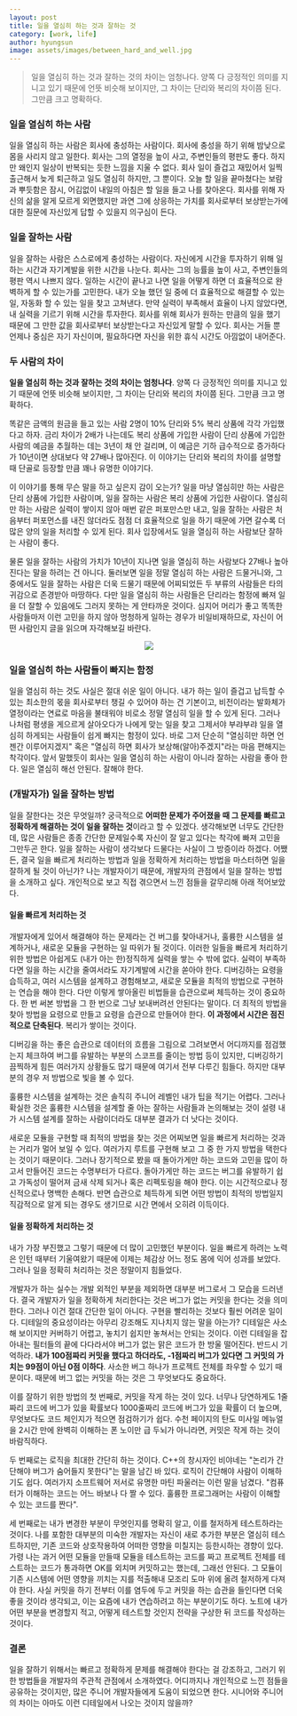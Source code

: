```yaml
---
layout: post
title: 일을 열심히 하는 것과 잘하는 것
category: [work, life]
author: hyungsun
image: assets/images/between_hard_and_well.jpg
---
```


> 일을 열심히 하는 것과 잘하는 것의 차이는 엄청나다. 양쪽 다 긍정적인 의미를 지니고 있기 때문에 언뜻 비슷해 보이지만, 그 차이는 단리와 복리의 차이쯤 된다. 그만큼 크고 명확하다. 

### 일을 열심히 하는 사람
일을 열심히 하는 사람은 회사에 충성하는 사람이다. 회사에 충성을 하기 위해 밤낮으로 몸을 사리지 않고 일한다. 회사는 그의 열정을 높이 사고, 주변인들의 평판도 좋다. 하지만 왜인지 일상이 반복되는 듯한 느낌을 지울 수 없다. 회사 일이 즐겁고 재밌어서 일찍 출근해서 늦게 퇴근하고 일도 열심히 하지만, 그 뿐이다. 오늘 할 일을 끝마쳤다는 보람과 뿌듯함은 잠시, 어김없이 내일의 아침은 할 일을 들고 나를 찾아온다. 회사를 위해 자신의 삶을 알게 모르게 외면했지만 과연 그에 상응하는 가치를 회사로부터 보상받는가에 대한 질문에 자신있게 답할 수 있을지 의구심이 든다.

### 일을 잘하는 사람
일을 잘하는 사람은 스스로에게 충성하는 사람이다. 자신에게 시간을 투자하기 위해 일하는 시간과 자기계발을 위한 시간을 나눈다. 회사는 그의 능률을 높이 사고, 주변인들의 평판 역시 나쁘지 않다. 일하는 시간이 끝나고 나면 일을 어떻게 하면 더 효율적으로 완벽하게 할 수 있는가를 고민한다. 내가 오늘 했던 일 중에 더 효율적으로 해결할 수 있는 일, 자동화 할 수 있는 일을 찾고 고쳐낸다. 만약 실력이 부족해서 효율이 나지 않았다면, 내 실력을 기르기 위해 시간을 투자한다. 회사를 위해 회사가 원하는 만큼의 일을 했기 때문에 그 만한 값을 회사로부터 보상받는다고 자신있게 말할 수 있다. 회사는 거들 뿐 언제나 중심은 자기 자신이며, 필요하다면 자신을 위한 휴식 시간도 아낌없이 내어준다.


###  두 사람의 차이
**일을 열심히 하는 것과 잘하는 것의 차이는 엄청나다**. 양쪽 다 긍정적인 의미를 지니고 있기 때문에 언뜻 비슷해 보이지만, 그 차이는 단리와 복리의 차이쯤 된다. 그만큼 크고 명확하다. 

똑같은 금액의 원금을 들고 있는 사람 2명이 10% 단리와 5% 복리 상품에 각각 가입했다고 하자. 금리 차이가 2배가 나는데도 복리 상품에 가입한 사람이 단리 상품에 가입한 사람의 예금을 추월하는 데는 3년이 채 안 걸리며, 이 예금은 기하 급수적으로 증가하다가 10년이면 상대보다 약 27배나 많아진다. 이 이야기는 단리와 복리의 차이를 설명할 때 단골로 등장할 만큼 꽤나 유명한 이야기다.

이 이야기를 통해 무슨 말을 하고 싶은지 감이 오는가? 일을 마냥 열심히만 하는 사람은 단리 상품에 가입한 사람이며, 일을 잘하는 사람은 복리 상품에 가입한 사람이다. 열심히만 하는 사람은 실력이 쌓이지 않아 매번 같은 퍼포만스만 내고, 일을 잘하는 사람은 처음부터 퍼포먼스를 내진 않더라도 점점 더 효율적으로 일을 하기 때문에 가면 갈수록 더 많은 양의 일을 처리할 수 있게 된다. 회사 입장에서도 일을 열심히 하는 사람보단 잘하는 사람이 좋다.

물론 일을 잘하는 사람의 가치가 10년이 지나면 일을 열심히 하는 사람보다 27배나 높아진다는 말을 하려는 건 아니다. 둘러보면 일을 정말 열심히 하는 사람은 드물거니와, 그 중에서도 일을 잘하는 사람은 더욱 드물기 때문에 어찌되었든 두 부류의 사람들은 타의 귀감으로 존경받아 마땅하다. 다만 일을 열심히 하는 사람들은 단리라는 함정에 빠져 일을 더 잘할 수 있음에도 그러지 못하는 게 안타까운 것이다. 심지어 머리가 좋고 똑똑한 사람들마저 이런 고민을 하지 않아 멍청하게 일하는 경우가 비일비재하므로, 자신이 어떤 사람인지 글을 읽으며 자각해보길 바란다.

<p align="center">
  <img src="{{ site.url }}/assets/images/between_hard_and_well_1.jpg">
</p>

### 일을 열심히 하는 사람들이 빠지는 함정
일을 열심히 하는 것도 사실은 절대 쉬운 일이 아니다. 내가 하는 일이 즐겁고 납득할 수 있는 최소한의 몫을 회사로부터 챙길 수 있어야 하는 건 기본이고, 비전이라는 발화체가 열정이라는 연료로 마음을 불태워야 비로소 정말 열심히 일을 할 수 있게 된다. 그러나 나처럼 평생을 게으르게 살아오다가 나에게 맞는 일을 찾고 그제서야 부랴부랴 일을 열심히 하게되는 사람들이 쉽게 빠지는 함정이 있다. 바로 그저 단순히 "열심히만 하면 언젠간 이루어지겠지" 혹은 "열심히 하면 회사가 보상해(알아)주겠지"라는 마음 편해지는 착각이다. 앞서 말했듯이 회사는 일을 열심히 하는 사람이 아니라 잘하는 사람을 좋아 한다. 일은 열심히 해선 안된다. 잘해야 한다.

### (개발자가) 일을 잘하는 방법
일을 잘한다는 것은 무엇일까? 궁극적으로 **어떠한 문제가 주어졌을 때 그 문제를 빠르고 정확하게 해결하는 것이 일을 잘하는 것**이라고 할 수 있겠다. 생각해보면 너무도 간단한데, 많은 사람들은 종종 간단한 문제일수록 자신이 잘 알고 있다는 착각에 빠져 고민을 그만두곤 한다. 일을 잘하는 사람이 생각보다 드물다는 사실이 그 방증이라 하겠다. 어쨌든, 결국 일을 빠르게 처리하는 방법과 일을 정확하게 처리하는 방법을 마스터하면 일을 잘하게 될 것이 아닌가? 나는 개발자이기 때문에, 개발자의 관점에서 일을 잘하는 방법을 소개하고 싶다. 개인적으로 보고 직접 겪으면서 느낀 점들을 갈무리해 아래 적어보았다.

#### 일을 빠르게 처리하는 것
개발자에게 있어서 해결해야 하는 문제라는 건 버그를 찾아내거나, 훌륭한 시스템을 설계하거나, 새로운 모듈을 구현하는 일 따위가 될 것이다. 이러한 일들을 빠르게 처리하기 위한 방법은 아쉽게도 (내가 아는 한)정직하게 실력을 쌓는 수 밖에 없다. 실력이 부족하다면 일을 하는 시간을 줄여서라도 자기계발에 시간을 쏟아야 한다. 디버깅하는 요령을 습득하고, 여러 시스템을 설계하고 경험해보고, 새로운 모듈을 최적의 방법으로 구현하는 연습을 해야 한다. 다만 이렇게 쌓아올린 비법들을 습관으로써 체득하는 것이 중요하다. 한 번 써본 방법을 그 한 번으로 그냥 보내버려선 안된다는 말이다. 더 최적의 방법을 찾아 방법을 요령으로 만들고 요령을 습관으로 만들어야 한다. **이 과정에서 시간은 점진적으로 단축된다**. 복리가 쌓이는 것이다.

디버깅을 하는 좋은 습관으로 데이터의 흐름을 그림으로 그려보면서 어디까지를 점검했는지 체크하여 버그를 유발하는 부분의 스코프를 줄이는 방법 등이 있지만, 디버깅하기 끔찍하게 힘든 여러가지 상황들도 많기 때문에 여기서 전부 다루긴 힘들다. 하지만 대부분의 경우 저 방법으로 빛을 볼 수 있다.

훌륭한 시스템을 설계하는 것은 솔직히 주니어 레벨인 내가 팁을 적기는 어렵다. 그러나 확실한 것은 훌륭한 시스템을 설계할 줄 아는 잘하는 사람들과 논의해보는 것이 설령 내가 시스템 설계를 잘하는 사람이더라도 대부분 결과가 더 낫다는 것이다.

새로운 모듈을 구현할 때 최적의 방법을 찾는 것은 어찌보면 일을 빠르게 처리하는 것과는 거리가 멀어 보일 수 있다. 여러가지 루트를 구현해 보고 그 중 한 가지 방법을 택한다는 것이기 때문이다. 그러나 장기적으로 봤을 때 돌아가게만 하는 코드와 고민을 많이 하고서 만들어진 코드는 수명부터가 다르다. 돌아가게만 하는 코드는 버그를 유발하기 쉽고 가독성이 떨어져 금새 삭제 되거나 혹은 리펙토링을 해야 한다. 이는 시간적으로나 정신적으로나 명백한 손해다. 반면 습관으로 체득하게 되면 어떤 방법이 최적의 방법일지 직감적으로 알게 되는 경우도 생기므로 시간 면에서 오히려 이득이다.

#### 일을 정확하게 처리하는 것

내가 가장 부진했고 그렇기 때문에 더 많이 고민했던 부분이다. 일을 빠르게 하려는 노력은 인턴 때부터 기울여왔기 때문에 이제는 체감상 어느 정도 몸에 익어 성과를 보았다. 그러나 일을 정확히 처리하는 것은 정말이지 힘들었다.

개발자가 하는 실수는 개발 외적인 부분을 제외하면 대부분 버그로서 그 모습을 드러낸다. 결국 개발자가 일을 정확하게 처리한다는 것은 버그가 없는 커밋을 한다는 것을 의미한다. 그러나 이건 절대 간단한 일이 아니다. 구현을 빨리하는 것보다 훨씬 어려운 일이다. 디테일의 중요성이라는 아무리 강조해도 지나치지 않는 말을 아는가? 디테일은 사소해 보이지만 커버하기 어렵고, 놓치기 쉽지만 놓쳐서는 안되는 것이다. 이런 디테일을 잡아내는 필터들의 끝에 다다라서야 버그가 없는 맑은 코드가 한 방울 떨어진다. 반드시 기억하라. **내가 100점짜리 커밋을 했다고 하더라도, -1점짜리 버그가 있다면 그 커밋의 가치는 99점이 아닌 0점 이하다**. 사소한 버그 하나가 프로젝트 전체를 좌우할 수 있기 때문이다. 때문에 버그 없는 커밋을 하는 것은 그 무엇보다도 중요하다.

이를 잘하기 위한 방법의 첫 번째로, 커밋을 작게 하는 것이 있다. 너무나 당연하게도 1줄짜리 코드에 버그가 있을 확률보다 1000줄짜리 코드에 버그가 있을 확률이 더 높으며, 무엇보다도 코드 체인지가 적으면 점검하기가 쉽다. 수천 페이지의 탄도 미사일 메뉴얼을 2시간 만에 완벽히 이해하는 폰 노이만 급 두뇌가 아니라면, 커밋은 작게 하는 것이 바람직하다.

두 번째로는 로직을 최대한 간단히 하는 것이다. C++의 창시자인 비야네는 "논리가 간단해야 버그가 숨어들지 못한다"는 말을 남긴 바 있다. 로직이 간단해야 사람이 이해하기도 쉽다. 여러가지 소프트웨어 저서로 유명한 마틴 파울러는 이런 말을 남겼다. "컴퓨터가 이해하는 코드는 어느 바보나 다 짤 수 있다. 훌륭한 프로그래머는 사람이 이해할 수 있는 코드를 짠다".

세 번째로는 내가 변경한 부분이 무엇인지를 명확히 알고, 이를 철저하게 테스트하라는 것이다. 나를 포함한 대부분의 미숙한 개발자는 자신이 새로 추가한 부분은 열심히 테스트하지만, 기존 코드와 상호작용하여 어떠한 영향을 미칠지는 등한시하는 경향이 있다. 가령 나는 과거 어떤 모듈을 만들때 모듈을 테스트하는 코드를 짜고 프로젝트 전체를 테스트하는 코드가 통과하면 OK를 외치며 커밋하고는 했는데, 그래선 안된다. 그 모듈이 기존 시스템에 어떤 영향을 끼치는 지를 적출해내 모조리 도마 위에 올려 철저하게 다져야 한다. 사실 커밋을 하기 전부터 이를 염두에 두고 커밋을 하는 습관을 들인다면 더욱 좋을 것이라 생각되고, 이는 요즘에 내가 연습하려고 하는 부분이기도 하다. 노트에 내가 어떤 부분을 변경할지 적고, 어떻게 테스트할 것인지 전략을 구상한 뒤 코드를 작성하는 것이다.

### 결론

일을 잘하기 위해서는 빠르고 정확하게 문제를 해결해야 한다는 걸 강조하고, 그러기 위한 방법들을 개발자의 주관적 관점에서 소개하였다. 어디까지나 개인적으로 느낀 점들을 공유하는 것이지만, 많은 주니어 개발자들에게 도움이 되었으면 한다. 시니어와 주니어의 차이는 아마도 이런 디테일에서 나오는 것이지 않을까?